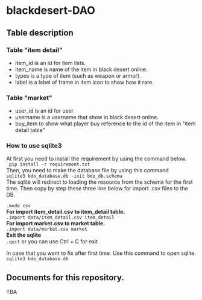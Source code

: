 # blackdesert-DAO

## Table description 
### Table "item detail"
- item_id is an id for item lists.
- item_name is name of the item in black desert online.
- types is a type of item (such as weapon or armor).
- label is a label of frame in item icon to show how it rare.

### Table "market"
- user_id is an id for user.
- username is a username that show in black desert online.
- buy_item to show what player buy reference to the id of the item in "item detail table"


### How to use sqlite3 ###
At first you need to install the requirement by using the command below.     
` pip install -r requirement.txt`      
Then, you need to make the database file by using this command       
`sqlite3 bdo_database.db -init bdo_db.schema`     
The sqlite will redirect to loading the resource from the schema for the first time.
Then copy by step these three line below for import .csv files to the DB.          
        
`.mode csv`     
**For import item_detail.csv to item_detail table.**      
`.import data/item_detail.csv item_detail`       
**For import market.csv to market table.**   
`.import data/market.csv market`     
**Exit the sqlite**      
`.quit` or you can use Ctrl + C for exit

In case that you want to fix after first time. Use this command to open sqlite.         
`sqlite3 bdo_database.db`     

## Documents for this repository.
TBA


